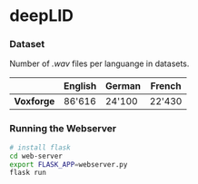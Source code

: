 # deepLID

### Dataset 

Number of *.wav* files per languange in datasets.

|              | English | German | French |
| ------------ | ------- | ------ | ------ |
| **Voxforge** | 86'616  | 24'100 | 22'430 |

### Running the Webserver

```bash
# install flask
cd web-server
export FLASK_APP=webserver.py
flask run
```

